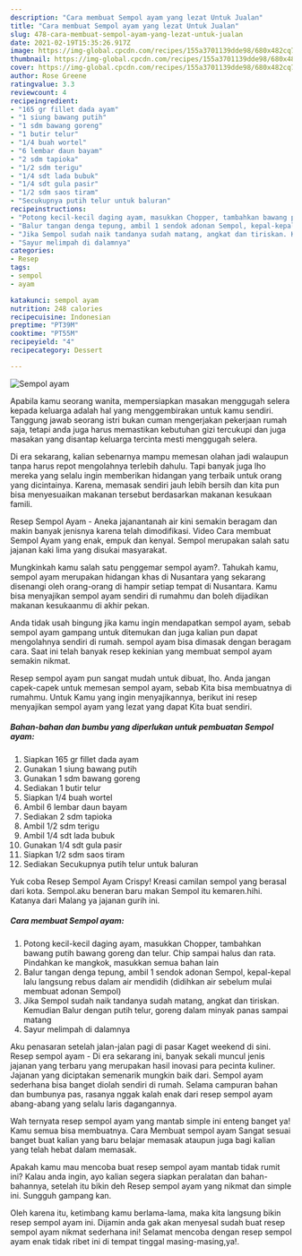 ```yaml
---
description: "Cara membuat Sempol ayam yang lezat Untuk Jualan"
title: "Cara membuat Sempol ayam yang lezat Untuk Jualan"
slug: 478-cara-membuat-sempol-ayam-yang-lezat-untuk-jualan
date: 2021-02-19T15:35:26.917Z
image: https://img-global.cpcdn.com/recipes/155a3701139dde98/680x482cq70/sempol-ayam-foto-resep-utama.jpg
thumbnail: https://img-global.cpcdn.com/recipes/155a3701139dde98/680x482cq70/sempol-ayam-foto-resep-utama.jpg
cover: https://img-global.cpcdn.com/recipes/155a3701139dde98/680x482cq70/sempol-ayam-foto-resep-utama.jpg
author: Rose Greene
ratingvalue: 3.3
reviewcount: 4
recipeingredient:
- "165 gr fillet dada ayam"
- "1 siung bawang putih"
- "1 sdm bawang goreng"
- "1 butir telur"
- "1/4 buah wortel"
- "6 lembar daun bayam"
- "2 sdm tapioka"
- "1/2 sdm terigu"
- "1/4 sdt lada bubuk"
- "1/4 sdt gula pasir"
- "1/2 sdm saos tiram"
- "Secukupnya putih telur untuk baluran"
recipeinstructions:
- "Potong kecil-kecil daging ayam, masukkan Chopper, tambahkan bawang putih bawang goreng dan telur. Chip sampai halus dan rata. Pindahkan ke mangkok, masukkan semua bahan lain"
- "Balur tangan denga tepung, ambil 1 sendok adonan Sempol, kepal-kepal lalu langsung rebus dalam air mendidih (didihkan air sebelum mulai membuat adonan Sempol)"
- "Jika Sempol sudah naik tandanya sudah matang, angkat dan tiriskan. Kemudian Balur dengan putih telur, goreng dalam minyak panas sampai matang"
- "Sayur melimpah di dalamnya"
categories:
- Resep
tags:
- sempol
- ayam

katakunci: sempol ayam 
nutrition: 248 calories
recipecuisine: Indonesian
preptime: "PT39M"
cooktime: "PT55M"
recipeyield: "4"
recipecategory: Dessert

---
```



![Sempol ayam](https://img-global.cpcdn.com/recipes/155a3701139dde98/680x482cq70/sempol-ayam-foto-resep-utama.jpg)

Apabila kamu seorang wanita, mempersiapkan masakan menggugah selera kepada keluarga adalah hal yang menggembirakan untuk kamu sendiri. Tanggung jawab seorang istri bukan cuman mengerjakan pekerjaan rumah saja, tetapi anda juga harus memastikan kebutuhan gizi tercukupi dan juga masakan yang disantap keluarga tercinta mesti menggugah selera.

Di era  sekarang, kalian sebenarnya mampu memesan olahan jadi walaupun tanpa harus repot mengolahnya terlebih dahulu. Tapi banyak juga lho mereka yang selalu ingin memberikan hidangan yang terbaik untuk orang yang dicintainya. Karena, memasak sendiri jauh lebih bersih dan kita pun bisa menyesuaikan makanan tersebut berdasarkan makanan kesukaan famili. 

Resep Sempol Ayam - Aneka jajanantanah air kini semakin beragam dan makin banyak jenisnya karena telah dimodifikasi. Video Cara membuat Sempol Ayam yang enak, empuk dan kenyal. Sempol merupakan salah satu jajanan kaki lima yang disukai masyarakat.

Mungkinkah kamu salah satu penggemar sempol ayam?. Tahukah kamu, sempol ayam merupakan hidangan khas di Nusantara yang sekarang disenangi oleh orang-orang di hampir setiap tempat di Nusantara. Kamu bisa menyajikan sempol ayam sendiri di rumahmu dan boleh dijadikan makanan kesukaanmu di akhir pekan.

Anda tidak usah bingung jika kamu ingin mendapatkan sempol ayam, sebab sempol ayam gampang untuk ditemukan dan juga kalian pun dapat mengolahnya sendiri di rumah. sempol ayam bisa dimasak dengan beragam cara. Saat ini telah banyak resep kekinian yang membuat sempol ayam semakin nikmat.

Resep sempol ayam pun sangat mudah untuk dibuat, lho. Anda jangan capek-capek untuk memesan sempol ayam, sebab Kita bisa membuatnya di rumahmu. Untuk Kamu yang ingin menyajikannya, berikut ini resep menyajikan sempol ayam yang lezat yang dapat Kita buat sendiri.

<!--inarticleads1-->

##### Bahan-bahan dan bumbu yang diperlukan untuk pembuatan Sempol ayam:

1. Siapkan 165 gr fillet dada ayam
1. Gunakan 1 siung bawang putih
1. Gunakan 1 sdm bawang goreng
1. Sediakan 1 butir telur
1. Siapkan 1/4 buah wortel
1. Ambil 6 lembar daun bayam
1. Sediakan 2 sdm tapioka
1. Ambil 1/2 sdm terigu
1. Ambil 1/4 sdt lada bubuk
1. Gunakan 1/4 sdt gula pasir
1. Siapkan 1/2 sdm saos tiram
1. Sediakan Secukupnya putih telur untuk baluran


Yuk coba Resep Sempol Ayam Crispy! Kreasi camilan sempol yang berasal dari kota. Sempol.aku beneran baru makan Sempol itu kemaren.hihi. Katanya dari Malang ya jajanan gurih ini. 

<!--inarticleads2-->

##### Cara membuat Sempol ayam:

1. Potong kecil-kecil daging ayam, masukkan Chopper, tambahkan bawang putih bawang goreng dan telur. Chip sampai halus dan rata. Pindahkan ke mangkok, masukkan semua bahan lain
1. Balur tangan denga tepung, ambil 1 sendok adonan Sempol, kepal-kepal lalu langsung rebus dalam air mendidih (didihkan air sebelum mulai membuat adonan Sempol)
1. Jika Sempol sudah naik tandanya sudah matang, angkat dan tiriskan. Kemudian Balur dengan putih telur, goreng dalam minyak panas sampai matang
1. Sayur melimpah di dalamnya


Aku penasaran setelah jalan-jalan pagi di pasar Kaget weekend di sini. Resep sempol ayam - Di era sekarang ini, banyak sekali muncul jenis jajanan yang terbaru yang merupakan hasil inovasi para pecinta kuliner. Jajanan yang diciptakan semenarik mungkin baik dari. Sempol ayam sederhana bisa banget diolah sendiri di rumah. Selama campuran bahan dan bumbunya pas, rasanya nggak kalah enak dari resep sempol ayam abang-abang yang selalu laris dagangannya. 

Wah ternyata resep sempol ayam yang mantab simple ini enteng banget ya! Kamu semua bisa membuatnya. Cara Membuat sempol ayam Sangat sesuai banget buat kalian yang baru belajar memasak ataupun juga bagi kalian yang telah hebat dalam memasak.

Apakah kamu mau mencoba buat resep sempol ayam mantab tidak rumit ini? Kalau anda ingin, ayo kalian segera siapkan peralatan dan bahan-bahannya, setelah itu bikin deh Resep sempol ayam yang nikmat dan simple ini. Sungguh gampang kan. 

Oleh karena itu, ketimbang kamu berlama-lama, maka kita langsung bikin resep sempol ayam ini. Dijamin anda gak akan menyesal sudah buat resep sempol ayam nikmat sederhana ini! Selamat mencoba dengan resep sempol ayam enak tidak ribet ini di tempat tinggal masing-masing,ya!.

